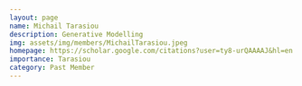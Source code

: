 ```yaml
---
layout: page
name: Michail Tarasiou
description: Generative Modelling
img: assets/img/members/MichailTarasiou.jpeg
homepage: https://scholar.google.com/citations?user=ty8-urQAAAAJ&hl=en
importance: Tarasiou
category: Past Member
---
```

